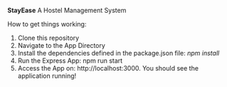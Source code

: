 **StayEase**
A Hostel Management System

How to get things working:
1. Clone this repository
2. Navigate to the App Directory
3. Install the dependencies defined in the package.json file: *npm install*
4. Run the Express App: npm run start
5. Access the App on: http://localhost:3000.
You should see the application running!